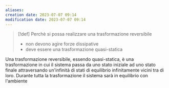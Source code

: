```yaml
---
aliases: 
creation date: 2023-07-07 09:14
modification date: 2023-07-07 09:14
---
```


>[!def]
>Perchè si possa realizzare una trasformazione reversibile
>- non devono agire forze dissipative
>- deve essere una trasformazione quasi-statica
>

Una trasformazione reversibile, essendo quasi-statica, è una trasformazione in cui il sistema passa da uno stato iniziale ad uno stato finale attraversando un'infinità di stati di equilibrio infinitamente vicini tra di loro. Durante tutta la trasformazione il sistema sarà in equilibrio con l'ambiente